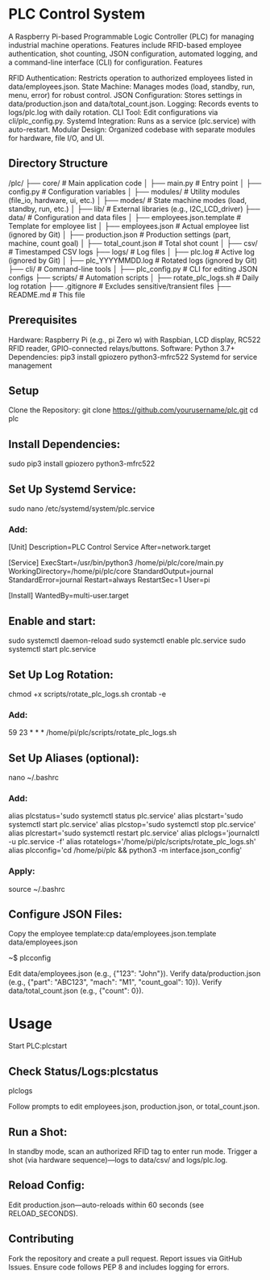 # PLC Control System
A Raspberry Pi-based Programmable Logic Controller (PLC) for managing industrial machine operations. Features include RFID-based employee authentication, shot counting, JSON configuration, automated logging, and a command-line interface (CLI) for configuration.
Features

RFID Authentication: Restricts operation to authorized employees listed in data/employees.json.
State Machine: Manages modes (load, standby, run, menu, error) for robust control.
JSON Configuration: Stores settings in data/production.json and data/total_count.json.
Logging: Records events to logs/plc.log with daily rotation.
CLI Tool: Edit configurations via cli/plc_config.py.
Systemd Integration: Runs as a service (plc.service) with auto-restart.
Modular Design: Organized codebase with separate modules for hardware, file I/O, and UI.

## Directory Structure
/plc/
├── core/                 # Main application code
│   ├── main.py           # Entry point
│   ├── config.py         # Configuration variables
│   ├── modules/          # Utility modules (file_io, hardware, ui, etc.)
│   ├── modes/            # State machine modes (load, standby, run, etc.)
│   ├── lib/              # External libraries (e.g., I2C_LCD_driver)
├── data/                 # Configuration and data files
│   ├── employees.json.template  # Template for employee list
│   ├── employees.json    # Actual employee list (ignored by Git)
│   ├── production.json   # Production settings (part, machine, count goal)
│   ├── total_count.json  # Total shot count
│   ├── csv/              # Timestamped CSV logs
├── logs/                 # Log files
│   ├── plc.log           # Active log (ignored by Git)
│   ├── plc_YYYYMMDD.log  # Rotated logs (ignored by Git)
├── cli/                  # Command-line tools
│   ├── plc_config.py     # CLI for editing JSON configs
├── scripts/              # Automation scripts
│   ├── rotate_plc_logs.sh  # Daily log rotation
├── .gitignore            # Excludes sensitive/transient files
├── README.md             # This file

## Prerequisites

Hardware: Raspberry Pi (e.g., pi Zero w) with Raspbian, LCD display, RC522 RFID reader, GPIO-connected relays/buttons.
Software:
Python 3.7+
Dependencies: pip3 install gpiozero python3-mfrc522
Systemd for service management



## Setup

Clone the Repository:
git clone https://github.com/yourusername/plc.git
cd plc


## Install Dependencies:
sudo pip3 install gpiozero python3-mfrc522

## Set Up Systemd Service:
sudo nano /etc/systemd/system/plc.service

### Add:
[Unit]
Description=PLC Control Service
After=network.target

[Service]
ExecStart=/usr/bin/python3 /home/pi/plc/core/main.py
WorkingDirectory=/home/pi/plc/core
StandardOutput=journal
StandardError=journal
Restart=always
RestartSec=1
User=pi

[Install]
WantedBy=multi-user.target

## Enable and start:
sudo systemctl daemon-reload
sudo systemctl enable plc.service
sudo systemctl start plc.service


## Set Up Log Rotation:
chmod +x scripts/rotate_plc_logs.sh
crontab -e

### Add:
59 23 * * * /home/pi/plc/scripts/rotate_plc_logs.sh


## Set Up Aliases (optional):
nano ~/.bashrc

### Add:
alias plcstatus='sudo systemctl status plc.service'
alias plcstart='sudo systemctl start plc.service'
alias plcstop='sudo systemctl stop plc.service'
alias plcrestart='sudo systemctl restart plc.service'
alias plclogs='journalctl -u plc.service -f'
alias rotatelogs='/home/pi/plc/scripts/rotate_plc_logs.sh'
alias plcconfig='cd /home/pi/plc && python3 -m interface.json_config'

### Apply:
source ~/.bashrc

## Configure JSON Files:

Copy the employee template:cp data/employees.json.template data/employees.json

~$ plcconfig

Edit data/employees.json (e.g., {"123": "John"}).
Verify data/production.json (e.g., {"part": "ABC123", "mach": "M1", "count_goal": 10}).
Verify data/total_count.json (e.g., {"count": 0}).


# Usage

Start PLC:plcstart


## Check Status/Logs:plcstatus
plclogs

Follow prompts to edit employees.json, production.json, or total_count.json.


## Run a Shot:
In standby mode, scan an authorized RFID tag to enter run mode.
Trigger a shot (via hardware sequence)—logs to data/csv/ and logs/plc.log.


## Reload Config: 

Edit production.json—auto-reloads within 60 seconds (see RELOAD_SECONDS).

## Contributing

Fork the repository and create a pull request.
Report issues via GitHub Issues.
Ensure code follows PEP 8 and includes logging for errors.

